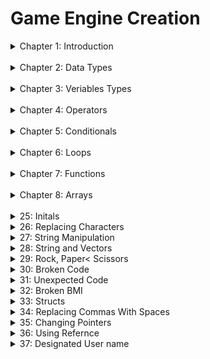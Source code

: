 # Game Engine Creation
<details>
<summary> Chapter 1: Introduction </summary>
<br>

<details>
<summary> 1: Hello World</summary>
<br>
Program 1 was the hello world program, almost all programmers would know this is the basic bear bones program that every programmer typcily startd with.
<br>
A basic explination of how this works is, once the script runs it outputs the phrase "Hellow World!" to the console. This first programe is mainly used to give me something simple to start learning with.

```
#include <iostream>

int main()
{
  std::cout << "HelloWorld!" << std::endl;
}
```
</details>
</details>
<br>

<details>
<summary> Chapter 2: Data Types</summary>
<br>

<details>
<summary> 2: Data Type Size</summary>
<br>
Program 2 was coused on learning different veriables and learning how to out put the size of a veriable accoring to the ammount of bytes it uses.
<br>
The way this is working is we use the same out put method as done with the sixeof() operator.
<br>

![Capture](https://user-images.githubusercontent.com/115167027/207434687-9df6c575-f75d-44bf-892c-04f5c0a4954d.PNG)

</details>
</details>
<br>

<details>
<summary> Chapter 3: Veriables Types</summary>
<br>

<details>
<summary> 3: Defining Veriables</summary>
<br>
Program 3 was defining variables which was where I first stated using variables in coding the sole puprose of this program was to help me learn how variables work and how to store values in them.
<br>
The what this worked is I was creating variables and setting the values and the I output them to the console to understand how variables work and hpw I can apply them in the future.

```
#include <iostream>

using namespace std;

int main()
{
	int myInt1 = 5, myInt2;
	myInt2 = 10;

	cout << "Value stored in myInt1 is " << myInt1 << endl;
	cout << "Value stored in myInt2 is " << myInt2 << endl;

	float myFloat1 = 1.2f, myFloat2;
	myFloat2 = 9.9f;

	cout << "Value stoared in myFloat1 is " << myFloat1 << endl;
	cout << "Value stoared in myFloat2 is " << myFloat2 << endl;

	char myChar = 'a';

	cout << "Value stored in myChar is " << myChar << endl;
}
```
<br>

![Capture](https://user-images.githubusercontent.com/115167027/207436594-b9bb3211-1dfb-407b-8b08-57e769da2ed6.PNG)

</details>
<details>
<summary> 4: User Defined Variables</summary>
<br>
Program 4 was when I was first introduced to enumerators and the typedef keyword. From this I learned how enumerators work by assining a value a name depending on the order of the enumerator, and I also learned that typedef allows me to give variables a alternative name to be refered by in this example I made the unsigned short int a variable called "health" which I could then use to to greate a value named "currentHealth" and assign what ever value I want which will be of type unsigned short int.

```
#include <iostream>
using namespace std;

int main()
{
	typedef unsigned short int health;
	health currentHealth;

	enum weapon
	{
		Sword = 1,
		Dagger,
		Mace,
		Twin_Swords,
		Samurai,
		Wizard_Staff,
		Fire_Potion,
		Ice_Blade,
		Small_Knife
	};
	weapon currentWeapon;

	currentHealth = 13000;

	currentWeapon = Samurai;
	
	cout << "My current health is " << currentHealth << endl;

	cout << "And the ID of my weapon of choice is: " << currentWeapon << endl;
}
```
<br>

![image](https://user-images.githubusercontent.com/115167027/207439606-a20ae2fe-1f59-46cb-adcb-25e1df7a64f6.png)

</details>
</details>
<br>

<details>
<summary> Chapter 4: Operators</summary>
<br>

<details>
<summary> 5: Increment/Decrement</summary>
<br>
Program 5 is going back to the basics of variables utalising the decrement and increment operators in order to display how values are affeced by diffent uses of incrementing and decrementing them.

```
#include <iostream>
using namespace std;

int main()
{
	// Initialise num to 1
	int num = 1;

	cout << "num = " << num << endl;
	cout << "Increment Operator before num = " << ++num << endl;
	cout << "num after = " << num << endl;

	/* resets num back to 1
	
	this type of commenting is usefull thanks*/
	num = 1;

	cout << "num = " << num << endl;
	cout << "Increment Operator after num = " << num++ << endl;
	cout << "num after = " << num << endl;

	//I just like commenting =)
	num = 1;

	cout << "num = " << num << endl;
	cout << "Decrement Operator before num = " << --num << endl;
	cout << "num after = " << num << endl;

	num = 1;

	cout << "num = " << num << endl;
	cout << "Decrement Operator after num = " << num-- << endl;
	cout << "num after = " << num << endl;
}
```
<br>

![image](https://user-images.githubusercontent.com/115167027/207441348-318e0855-54cf-41db-a860-40ca55ca4109.png)

</details>

<details>
<summary> 6: Area</summary>
<br>
Program 6 is learning more basic operators mainly the + * time to figgure out the area of a rectangular shape by predefined variables.

```
#include <iostream>
using namespace std;

int main()
{
	typedef unsigned int width;
	width CW;

	typedef unsigned int hight;
	hight CH;

	typedef unsigned int area;
	area CA;

	CW = 15;
	CH = 25;

	// this times the current width by the current hight in order to find the current area
	CA = CW * CH;
    
	cout << "the area of a " << CW << " by " << CH << " rectangle is " << CA << endl;
}
```
<br>

![image](https://user-images.githubusercontent.com/115167027/207442372-b4abd560-a846-4e6b-9cdb-e4e30ec432e9.png)

</details>

<details>
<summary> 7: Converting</summary>
<br>
Program 7 is where I convert a value representing temperature in fahrenhite and converting it to celsius this time I get an intreduction to the key uses of "BIDMAS" in order to correctly pull off the calculation which is "(F - 32) * 0.5556".

```
#include <iostream>
using namespace std;

int main()
{
	typedef float fahrenhite;
	typedef float celsius;

	fahrenhite CF;
	celsius CC;

	CF = 95.0f;

	//calculate celsius by doing math idk =)
	CC = (CF - 32) * 0.5556;

	cout << CF << "F is equal to " << CC << "C." << endl;

	return 0;
} 
```
<br>

![image](https://user-images.githubusercontent.com/115167027/207443640-8e6dbe55-ca3f-4e28-8ed5-99324c4c8bac.png)

</details>

<details>
<summary> 8: Area of Circle</summary>
<br>
Program 8 is where I found the area of a circle by using "pi * radius squared", and although it wasn't part of the program requirements I also included the use of the "cmath" libary to use the pow() function for doing radius squared.

```
#include <iostream>
#include <cmath>
using namespace std;

int main()
{
	float pi = 3.14159;

	float area;
	float radius;

	radius = 25.0f;

	/* diceded to use a new libary to get the abiltiy to use powers rather than do radius* radius
	this section finds the area by doing pi * radius squared */
	area = pi * pow(radius, 2);

	cout << "The area of a circle with a radius of " << radius << " is " << area << endl;
}
```
<br>

![image](https://user-images.githubusercontent.com/115167027/207445060-9bd515bb-ed00-4edb-ad16-e8da93a14ada.png)

</details>
</details>
<br>

<details>
<summary> Chapter 5: Conditionals</summary>
<br>

<details>
<summary> 9: Share Of Savings</summary>
<br>
Program 9 is one last look at all the programs I have done previously to solve the following broken code:

```
#include <iostream>
using namespace std;

int main()
{
	int mySavings = 2000;
	int yourPercentage = 50;
	int yourShare = (mySavings * (yourPercentage / 100));

	cout << "your share: " << yourShare << endl;

	return 0;
}
```
<br>
This was an esay code to fix to as all I needed to do to change the variable of yourPrecentage from an int to a float and that fixes the broken code. The reason this broke is because when you are doing 50/100 you are creating a decimal value, however an int can't hold that so it just set the value to 0 instead of 0.5 but giving it a varaible of float makes it so that it can hold that value while doing the math.
</details>

<details>
<summary> 10: Spliting Haribos</summary>
<br>
Program 10 required me to use math to split 40 Haribos between 14 people and declare the remaing amount.
<br>
The basic math is to find how many is being shared by doing 40/14 which since theyas ints so that they round the value down, which will give me how much each person gets which is 2. 
<br>
Using the value of how many each person get I times that  which is 2 by the number of students 14 and subtract the answer 28 by the total amount of haribos 40 which gives me the answer of 12.
<br>

![image](https://user-images.githubusercontent.com/115167027/207451458-bcbd8a10-1db2-4475-b35f-54253ef012cb.png)

</details>

<details>
<summary> 11: Doom Difficulty</summary>
<br>
Program 11 is my first introduction to conditionals where I use a switch statment to decide the output of console, and this is also my first introduction to using cin to set a value from console.
<br>
What I did here was I ask the user to input a number to pick a difficulty and that will call a switch statment and depending on the value it will send out to the console one of 5 outputs.

```
#include <iostream>
using namespace std;

int main() 
{
	int playerinput;

	cout << "select difficulty" << endl << "1. I'm too young too die" << endl << "2. Hey, not to rough!" << endl << "3. Hurt me plenty" << endl << "4. Ultra-Violence" << endl << "5. Nightmare" << endl;

	cin >> playerinput;

	switch (playerinput)
	{
	case 1:
		cout << "WEAK!" << endl;
		break;
	case 2:
		cout << "Come on get some pain in" << endl;
		break;
	case 3:
		cout << "FEEL THE PAIN" << endl;
		break;
	case 4:
		cout << "Blood for the blood god, skulls for the skull throne!" << endl;
		break;
	case 5:
		cout << "ONE WAY TRIP TO HELL BOYS!" << endl;
	}
}
```
</details>

<details>
<summary> 12: Weather</summary>
<br>
Program 12 is where I first use if, else if, else statments. The way I did this is the user would input two values one for weather and anouther for temperature and it goes though a serise of if, else if, and else statments in order to find the console output.

```
#include <iostream>
using namespace std;

int main()
{
	int rian = 1;
	int snow = 2;

	int weather;
	float temp;

	cout << "Please tell me if it's raining with 1, or snowing with 2." << endl;

	cin >> weather;

	cout << "What temperature in Celsius" << endl;

	cin >> temp;

	if (weather == 1)
	{
		if(temp > 15)
		{
			cout << "Wear a light coat" << endl;
		}
		else
		{
			cout << "Wear a thick coat" << endl;

		}
	}
	else if (weather == 2)
	{
		if (temp > 5)
		{
			cout << "Wear a something warm" << endl;
		}
		else if (temp > 0)
		{
			cout << "Wrap up well" << endl;
		}
		else
		{
			cout << "Stay home" << endl;
		}
	}
	else
	{
		cout << "Have a nice day" << endl;
	}
}
```
<br>

![image](https://user-images.githubusercontent.com/115167027/207453375-3d0afbcc-b66f-41d0-ba30-9c46e3533ba4.png)

</details>

<details>
<summary> 13: Game Discounts</summary>
<br>
Program 13 is like program 12 except I get introduced to the and "&&", or "||" operators inorder to decide the output. These are used to to change conditions to take account of other variables instead of just a single variable.   

```
#include <iostream>
using namespace std;
int main()
{
	char status;
	unsigned short int game;

	cout << "Please tell my your status with 's' for student 't' for teacher or 'o' for other." << endl;

	cin >> status;

	cout << "What game would you like 1 or 2?" << endl;

	cin >> game;

	if (status == 's' && game == 1 || status == 't' && game == 1)
	{
		cout << "You have 20% off" << endl;
	}
	else if (status == 's' && game == 2 || status == 't' && game == 2)
	{
		cout << "You have 10% off" << endl;
	}
	else
	{
		cout << "You are not entitle to a discount" << endl;
	}
}
```
<br>

![image](https://user-images.githubusercontent.com/115167027/207454162-b66af5c0-0860-4281-80f0-b41035f639f5.png)

</details>
</details>
<br>

<details>
<summary> Chapter 6: Loops</summary>
<br>

<details>
<summary> 14: 10 Numbers</summary>
<br>
Program 14 is where I get introduced to do while loops which as it says will do a section of code while a certain condition is ture, in this case while the number input != 0. 

```
	do
	{
		cout << "Enter a numbers." << endl;
		cin >> inputNum;
		if (inputNum != 0)
		{
			total += inputNum;

			mean = (float)total / numCount;

			cout << "mean: " << mean << endl;
			cout << "total: " << total << endl;
		}
	} while (inputNum !=0);
```
<br>
What the program is doing overall is asking for 2 numbers then it will find the total and the mean and tell the use what they are. After that it enters a do while loop where so long as the input is not 0 it will add the number to the total find the new mean of the total and then tell the user.
<br>

![image](https://user-images.githubusercontent.com/115167027/207456238-386e4d95-ed53-4837-ba07-0c553a980627.png)
</details>

<details>
<summary> 15: Starry Output</summary>
<br>
Program 15 I had to ask the user for a value between 1-10 and out put the * character so that on for the value the user gave it will output the stars on that many lines however for each line it adds 1 star.
<br>
The way I did this is by creating a for loop that adds a * to a string each time it loops and sends that string to the console each time the loop ends.

```
	int n;
	char star = '*';
	cout << "please enter a number between 1-10" << endl;
	cin >> n;
	char a;
	
	string print;
	for (int i = 0; i < n; i++)
	{
		print += star;
		
		cout << print << endl;
	}
```
<br>
After that I needed to ask the user if they wanted to add another to the output and if they said yes then it would do the same proccess with the string, and I'd have that in a do while loop which loops for when the player says no to the question.

```
	do
	{
		
		cout << "Do you want to have another go. [Y or N]" << endl << "caps sensitive!" << endl;
		cin >> a;

		if (a == 'Y')
		{
			print += star;

			cout << print << endl;
		}
	} while (a != 'N');
```
<br>

![image](https://user-images.githubusercontent.com/115167027/207458273-8ebe8b0a-840c-4a57-8021-eae60973c68d.png)

</details>

<details>
<summary> 16: Early Exit</summary>
<br>
Program 16 is a simple program where there is a value of life and the use inputs how much damage to inflic, it reapeast this 10 times and if the life value is <=0 then it will end the loop early and tell them the player dies.

```
#include <iostream>
using namespace std;

int main()
{
	short int playerLife = 100;
	short int damage;

	for (int i = 0; i < 10; i++)
	{
		
		if (playerLife > 0)
		{
			cout << "Player life is: " << playerLife << endl;
			cout << "Question " << i << ": How much damage shall I deal?" << endl;
			cin >> damage;
			playerLife -= damage;
		}
		
		if (playerLife <= 0)
		{
			i = 10;
			cout << "early end. Player died" << endl;
		}
	}

	if (playerLife > 0)
		cout << "All questions asked. Plaayer survivied!" << endl;
}
```
<br>

![image](https://user-images.githubusercontent.com/115167027/207459033-ec1274ac-61b9-485a-ab94-8daae6bcf528.png)

</details>
</details>
<br>

<details>
<summary> Chapter 7: Functions</summary>
<br>

<details>
<summary> 17: Local Veriables and Copies</summary>
<br>
Program 17 is my introduction to functions and is where I show how values passed into a parameter do not get affected by what happens to the value that parameter represents.

```
#include <iostream>

using namespace std;

void addTwo(int num)
{
	num += 2;

	cout << "FUNCTION: num = " << num << endl;
}

int main()
{
	int myNum = 6;
	
	cout << "MAIN [before]: myNum = " << myNum << endl;
	addTwo(myNum);
	cout << "MAIN [after]: myNum = " << myNum << endl;
}
```
<br>

![image](https://user-images.githubusercontent.com/115167027/207459975-3c165f58-1134-4e0b-8e7a-4a8c9e96fb68.png)

</details>

<details>
<summary> 18: Smallest Number</summary>
<br>
Program 18 is where I use functions to perform a list of task consisting of: finding the smalles number of a two numbers, multiplying a number by 10, and dividing that number by 3. All of these had to be done useing functions to pass though parameters and for the multiply one returning the answer to the function.
<br>
Since this is my first time returning a value to a function it helped me learn how to use it and the purpose in doing such

```
int main()
{
	for (int i = 0; i < 3; i++)
	{
		int valA;
		int valB;

		cout << "Enter your first number:" << endl;
		cin >> valA;
		cout << endl << "Enter your second number:" << endl;
		cin >> valB;

		smallestNumber(valA, valB);
	}

	for (int i = 0; i < 3; i++)
	{
		int myNum;

		cout << endl << "Enter a number to be mutliped by 10 then divided by 3:" << endl;
		cin >> myNum;

		float answerA = multipy(myNum);
		divide(answerA);
	}
}

void smallestNumber(int a, int b)
{
	if (a < b)
		cout << endl << a << " is the smallest number." << endl << endl;
	else if (b < a)
		cout << endl << b << " is the smallest number." << endl << endl;
	else 
		cout << endl << b << " and " << a <<" are the same value." << endl << endl;

}

int multipy(int num)
{
	return num * 10;
}

void divide(int numB)
{
	int finalAnswer = numB / 3;
	
	cout << endl << "* 10 is " << numB << " / 3 is " << finalAnswer << endl << endl;
}
```
<br>

</details>

<details>
<summary> 19: Odd and Even</summary>
<br>
Program 19 is where I was tasked to get the user to input 10 number and from those time I needed to tell them the number of odd, and even, and the total of both.
<br>
First I'd create a for loop that loops 10 time, which would get the user to enter a value and then check if its even though a function and depending on the result it will add to the corsponding total and number of values.

```
	for (int i = 0; i < 10; i++)
	{
		int num;
		cin >> num;
		
		if (evenCheck(num))
		{
			evenNum++;
			evenTotal += num;
		}
		else
		{
			oddNum++;
			oddTotal += num;
		}
	}
```
<br>

```
bool evenCheck(int value)
{
	if (value % 2 == 0)
		return true;
	else
		return false;
}
```
<br>

After that the final resualts send into a function that will output the results to the console.

```
void outputResults(int numOfOdd, int totalOfOdd, int numOfEven, int totalOfEven)
{
	cout << "There are " << numOfOdd << " odd numbers, totaling " << totalOfOdd << "." << endl;
	cout << "There are " << numOfEven << " odd numbers, totaling " << totalOfEven << "." << endl;
}
```
<br>

![image](https://user-images.githubusercontent.com/115167027/207462535-9afe9b97-86a4-4623-be95-45c20dfb8648.png)

</details>

<details>
<summary> 20: Text PVE Fight</summary>
<br>
Program 20 I was given the pseudo code bellow and from that code I was tasked to build a text based PVE fight, which makes me use most of what I have learned so far in order to desgin it.

<br>
<details>
<summary>psuedo code</summary>
<br>

![image](https://user-images.githubusercontent.com/115167027/207463047-e7d33b0c-10bd-494d-a244-a96e059e56bc.png)
![image](https://user-images.githubusercontent.com/115167027/207463064-71fa8c71-3644-451e-b901-0799c10876b0.png)
![image](https://user-images.githubusercontent.com/115167027/207463109-0ee41906-ef01-4f7c-a2b6-b719b0753d29.png)
</details>
<br>

![image](https://user-images.githubusercontent.com/115167027/207463702-44c209f0-b476-4d8e-b53f-b62ad8d9097b.png)

</details>
</details>
<br>

<details>
<summary>Chapter 8: Arrays</summary>
<br>

<details>
<summary> 21: Smallest Element</summary>
<br>
Program 21 had me use arrays for the first time and with this it wanted me to find the smallest number in the array with a 10 variable size which is a simple proccess of gettign the user to input 10 numbers, and from there it will loop from the 10 numbers of the array and check if the current smallest is less that the previous smallest and save it, and at the same time it finds the loop position and adds 1 to display to represent the ture current postion.

```
int main()
{
	int listOfNum[10];
	int smallestNum;
	int position;

	cout << "Please enter 10 numbers" << endl;

	for (int i = 0; i < 10; ++i)
	{
		cin >> listOfNum[i];
	}

	smallestNum = listOfNum[0];

	for (int j = 0; j < 10; ++j)
	{
		if (smallestNum > listOfNum[j])
		{
			smallestNum = listOfNum[j];
			position = j + 1;
		}
	}
	
	cout << "The smallest number is: " << smallestNum << ", it is number " << position << " on the list";
}
```
<br>

![image](https://user-images.githubusercontent.com/115167027/207466616-27657f0f-38af-4472-9ae2-e0857e807919.png)

</details>

<details>
<summary> 22: Ordered Output</summary>
<br>
Program 22 had me create an array to hold 5 values and from those 5 values the code had output the array in decending order, accedning order, and the largest element and it's position in the array.
<br>
I had a function for the larges element that is called before sorting teh values in accending/decending order, which would loop through the array and compare the previous larges with the current element and set the higher number as the largest number.

```
void LargestNum(int arr[])
{
	int largest;
	int largestPos;

	largest = arr[1];

	for (int i = 0; i < 5; ++i)
	{

		if (largest < arr[i])
		{
			largest = arr[i];
			largestPos = i + 1;
		}
	}

	cout << endl << "The largest number is: " << largest << ", and it is number " << largestPos << " on the list." << endl;
}
```
<br>

After that i used the sort function for the algorithm libary which allowed me to sort the array in accending order and from there I looped though the array and outputed the values, and for decending order I looped though the array backwards and did the same thing.

```
	cout << endl << "In accending order you inputed:" << endl;

	sort(nums, nums + 5);

	for (int i = 0; i < 5; ++i)
		cout << nums[i] << ", ";

	cout << endl << endl << "In decending order you inputed:" << endl;

	for (int i = 4; i > -1; --i)
		cout << nums[i] << ", ";
```
<br>

![image](https://user-images.githubusercontent.com/115167027/207468014-c69bb730-8c60-494d-8189-e7dccb72ab8c.png)

</details>

<details>
<summary> 23: Inventory</summary>
<br>
Program 23 had me make an simple inventory system using arrays, and using that I have to offer the user a staff and ask if they want to replace their daggers with it. After the player makes their decision I need to display the content of the inventory.
<br>
The items in the inventory were represented using strings, and when replacing the daggers I simply set the position of the staff in the array to be daggers instead.

```
	const int Total = 4;
	int Num = 0;
	std::string inventory[4];


	inventory[Num++] = "Sword";
	inventory[Num++] = "Battle Axe";
	inventory[Num++] = "Healing Potion";
	inventory[Num++] = "Daggers";

	std::cout << "You found a STAFF!" << std::endl << "Would you like to swap your DAGGERS for it? (Y/N)" << std::endl;

	char Answer;

	std::cin >> Answer;

	if (Answer == 'Y' || Answer == 'y')
	{
		std::cout << std::endl << "You left your DAGGERS behind, and gained a STAFF!" << std::endl;
		inventory[3] = "Staff";
	}
	else
		std::cout << std::endl << "You left the STAFF behind." << std::endl;
```
<br>
For displaying the contents I call a function that loops over the array, and display the string in it's current position.

```
void InvetoryRead(std::string inv[])
{
	std::cout << std::endl << "Your invetory contains:" << std::endl;
	for (int i = 0; i < 4; ++i)
	{
		std::cout << inv[i] << std::endl;
	}
}
```
<br>

![image](https://user-images.githubusercontent.com/115167027/207469016-f2124783-f8f9-41bb-b861-2d7d60f634c8.png)

</details>

<details>
<summary> 24: Matching Pairs</summary>
<br>
Program 24 had me build a text based version of snap which would have me find two matching cards with the help of the pseudo code bollow. This code also introduced me to a few new way of doing certain cations, like using "system("cls") to clear a console.
<br>
<details>
<summary>psuedo code</summary>
<br>

![image](https://user-images.githubusercontent.com/115167027/207469558-02eaccd8-ec39-4748-b659-9c0e7870810c.png)
![image](https://user-images.githubusercontent.com/115167027/207469574-fcb9c72c-2db4-421c-a437-f048480e338c.png)
![image](https://user-images.githubusercontent.com/115167027/207469590-91d6c791-02ec-42a5-9ae7-517389552185.png)
![image](https://user-images.githubusercontent.com/115167027/207469604-bdd4f3eb-2fd7-48c4-ad99-45f5744b8b58.png)
</details>
<br>

![image](https://user-images.githubusercontent.com/115167027/207469760-af11e4aa-a26a-43ac-8399-df6b027563ef.png)

</details>
</details>
<br>

<details>
<summary> 25: Initals</summary>
<br>

</details>

<details>
<summary> 26: Replacing Characters</summary>
<br>

</details>

<details>
<summary> 27: String Manipulation</summary>
<br>

</details>

<details>
<summary> 28: String and Vectors</summary>
<br>

</details>

<details>
<summary> 29: Rock, Paper< Scissors</summary>
<br>

</details>

<details>
<summary> 30: Broken Code</summary>
<br>

</details>

<details>
<summary> 31: Unexpected Code</summary>
<br>

</details>

<details>
<summary> 32: Broken BMI</summary>
<br>

</details>

<details>
<summary> 33: Structs</summary>
<br>

</details>

<details>
<summary> 34: Replacing Commas With Spaces</summary>
<br>

</details>

<details>
<summary> 35: Changing Pointers</summary>
<br>

</details>

<details>
<summary> 36: Using Refernce</summary>
<br>

</details>

<details>
<summary> 37: Designated User name</summary>
<br>

</details>
